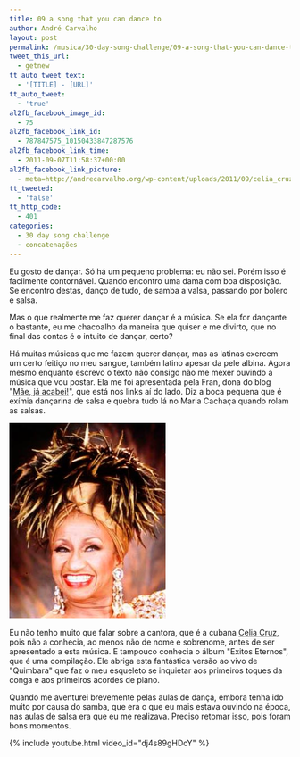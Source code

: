 ```yaml
---
title: 09 a song that you can dance to
author: André Carvalho
layout: post
permalink: /musica/30-day-song-challenge/09-a-song-that-you-can-dance-to/
tweet_this_url:
  - getnew
tt_auto_tweet_text:
  - '[TITLE] - [URL]'
tt_auto_tweet:
  - 'true'
al2fb_facebook_image_id:
  - 75
al2fb_facebook_link_id:
  - 787847575_10150433847287576
al2fb_facebook_link_time:
  - 2011-09-07T11:58:37+00:00
al2fb_facebook_link_picture:
  - meta=http://andrecarvalho.org/wp-content/uploads/2011/09/celia_cruz-150x150.jpg
tt_tweeted:
  - 'false'
tt_http_code:
  - 401
categories:
  - 30 day song challenge
  - concatenações
---
```


Eu gosto de dançar. Só há um pequeno problema: eu não sei. Porém isso é facilmente contornável. Quando encontro uma dama com boa disposição. Se encontro destas, danço de tudo, de samba a valsa, passando por bolero e salsa.

Mas o que realmente me faz querer dançar é a música. Se ela for dançante o bastante, eu me chacoalho da maneira que quiser e me divirto, que no final das contas é o intuito de dançar, certo?

Há muitas músicas que me fazem querer dançar, mas as latinas exercem um certo feitiço no meu sangue, também latino apesar da pele albina. Agora mesmo enquanto escrevo o texto não consigo não me mexer ouvindo a música que vou postar. Ela me foi apresentada pela Fran, dona do blog "[Mãe, já acabei!](http://www.maejaacabei.blogspot.com/)", que está nos links aí do lado. Diz a boca pequena que é exímia dançarina de salsa e quebra tudo lá no Maria Cachaça quando rolam as salsas.

![Celia Cruz](/wp-content/uploads/2011/09/celia_cruz.jpg)

Eu não tenho muito que falar sobre a cantora, que é a cubana [Celia Cruz](http://pt.wikipedia.org/wiki/Celia_Cruz), pois não a conhecia, ao menos não de nome e sobrenome, antes de ser apresentado a esta música. E tampouco conhecia o álbum "Exitos Eternos", que é uma compilação. Ele abriga esta fantástica versão ao vivo de "Quimbara" que faz o meu esqueleto se inquietar aos primeiros toques da conga e aos primeiros acordes de piano.

Quando me aventurei brevemente pelas aulas de dança, embora tenha ido muito por causa do samba, que era o que eu mais estava ouvindo na época, nas aulas de salsa era que eu me realizava. Preciso retomar isso, pois foram bons momentos.

{% include youtube.html video_id="dj4s89gHDcY" %} 
